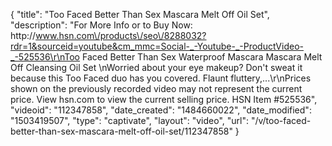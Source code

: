 {
    "title": "Too Faced Better Than Sex Mascara   Melt Off Oil Set",
    "description": "For More Info or to Buy Now: http:\/\/www.hsn.com\/products\/seo\/8288032?rdr=1&sourceid=youtube&cm_mmc=Social-_-Youtube-_-ProductVideo-_-525536\r\nToo Faced Better Than Sex Waterproof Mascara   Mascara Melt Off Cleansing Oil Set \nWorried about your eye makeup? Don't sweat it because this Too Faced duo has you covered. Flaunt fluttery,...\r\nPrices shown on the previously recorded video may not represent the current price.  View hsn.com to view the current selling price. HSN Item #525536",
    "videoid": "112347858",
    "date_created": "1484660022",
    "date_modified": "1503419507",
    "type": "captivate",
    "layout": "video",
    "url": "\/v\/too-faced-better-than-sex-mascara-melt-off-oil-set\/112347858"
}